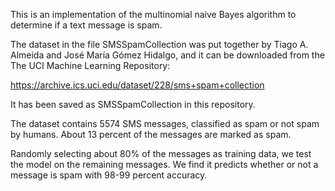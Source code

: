 This is an implementation of the multinomial naive Bayes algorithm to determine if a text message is spam.

The dataset in the file SMSSpamCollection was put together by Tiago A. Almeida and José María Gómez Hidalgo, and it can be downloaded from the The UCI Machine Learning Repository:

https://archive.ics.uci.edu/dataset/228/sms+spam+collection

It has been saved as SMSSpamCollection in this repository.

The dataset contains 5574 SMS messages, classified as spam or not spam by humans. About 13 percent of the messages are marked as spam.

Randomly selecting about 80% of the messages as training data, we test the model on the remaining messages. We find it predicts whether or not a message is spam with 98-99 percent accuracy.